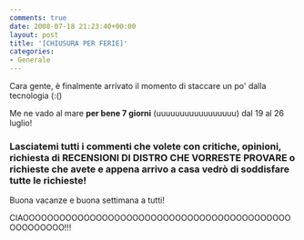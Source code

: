 ```yaml
---
comments: true
date: 2008-07-18 21:23:40+00:00
layout: post
title: '[CHIUSURA PER FERIE]'
categories:
- Generale
---
```


Cara gente, è finalmente arrivato il momento di staccare un po' dalla tecnologia (:()

Me ne vado al mare **per bene 7 giorni** (uuuuuuuuuuuuuuuuu) dal 19 al 26 luglio!


### **Lasciatemi tutti i commenti che volete con critiche, opinioni, richiesta di RECENSIONI DI DISTRO CHE VORRESTE PROVARE o richieste che avete e appena arrivo a casa vedrò di soddisfare tutte le richieste!**


Buona vacanze e buona settimana a tutti!

CIAOOOOOOOOOOOOOOOOOOOOOOOOOOOOOOOOOOOOOOOOOOOOOOOOOOOOO!!!
